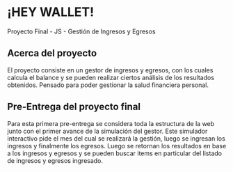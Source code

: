 # ¡HEY WALLET!
Proyecto Final - JS - Gestión de Ingresos y Egresos
## Acerca del proyecto

El proyecto consiste en un gestor de ingresos y egresos, con los cuales calcula el balance y se pueden realizar ciertos análisis de los resultados obtenidos.
Pensado para poder gestionar la salud financiera personal.

## Pre-Entrega del proyecto final

Para esta primera pre-entrega se considera toda la estructura de la web junto con el primer avance de la simulación del gestor.
Este simulador interactivo pide el mes del cual se realizará la gestión, luego se ingresan los ingresos y finalmente los egresos. 
Luego se retornan los resultados en base a los ingresos y egresos y se pueden buscar items en particular del listado de ingresos y egresos ingresado.
